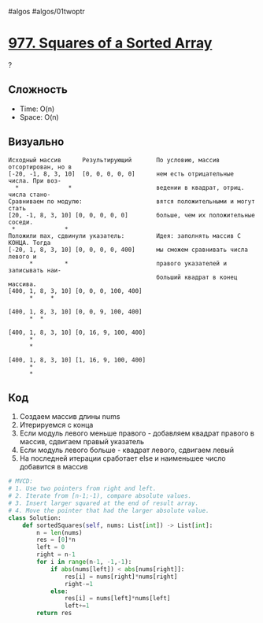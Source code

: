#algos
#algos/01twoptr

# [977. Squares of a Sorted Array](https://leetcode.com/problems/squares-of-a-sorted-array/)
?
## Сложность
* Time: O(n)
* Space: O(n)
## Визуально
```
Исходный массив      Результирующий       По условию, массив отсортирован, но в 
[-20, -1, 8, 3, 10]  [0, 0, 0, 0, 0]      нем есть отрицательные числа. При воз-
  *              *                        ведении в квадрат, отриц. числа стано-
Сравниваем по модулю:                     вятся положительными и могут стать 
[20, -1, 8, 3, 10] [0, 0, 0, 0, 0]        больше, чем их положительные соседи.
 *              *                         
Положили max, сдвинули указатель:         Идея: заполнять массив С КОНЦА. Тогда
[-20, 1, 8, 3, 10] [0, 0, 0, 0, 400]      мы сможем сравнивать числа левого и 
      *         *                         правого указателей и записывать наи-
                                          больший квадрат в конец массива.
[400, 1, 8, 3, 10] [0, 0, 0, 100, 400]
      *     *

[400, 1, 8, 3, 10] [0, 0, 9, 100, 400]
      *  *

[400, 1, 8, 3, 10] [0, 16, 9, 100, 400]
      *  
      * 

[400, 1, 8, 3, 10] [1, 16, 9, 100, 400]
      *  
      * 
```
## Код
1. Создаем массив длины nums
2. Итерируемся с конца
3. Если  модуль левого меньше правого - добавляем квадрат правого в массив, сдвигаем правый указатель
4. Если модуль левого больше - квадрат левого, сдвигаем левый
5. На последней итерации сработает else и наименьшее число добавится в массив
```python
# MVCD:
# 1. Use two pointers from right and left.
# 2. Iterate from [n-1;-1), compare absolute values.
# 3. Insert larger squared at the end of result array.
# 4. Move the pointer that had the larger absolute value.
class Solution:
    def sortedSquares(self, nums: List[int]) -> List[int]:
        n = len(nums)
        res = [0]*n
        left = 0
        right = n-1
        for i in range(n-1, -1,-1):
	        if abs(nums[left]) < abs[nums[right]]:
		        res[i] = nums[right]*nums[right]
		        right-=1
		    else:
			    res[i] = nums[left]*nums[left]
		        left+=1
        return res        
```